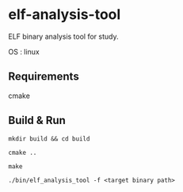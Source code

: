 # elf-analysis-tool
ELF binary analysis tool for study.

OS : linux

## Requirements
cmake

## Build & Run
`mkdir build && cd build`

`cmake ..`

`make`

`./bin/elf_analysis_tool -f <target binary path>`
